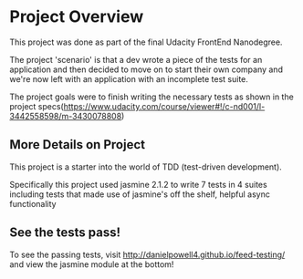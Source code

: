 # Project Overview

This project was done as part of the final Udacity FrontEnd Nanodegree.

The project 'scenario' is that a dev wrote a piece of the tests for an application
and then decided to move on to start their own company and we're now left with an
application with an incomplete test suite.

The project goals were to finish writing the necessary tests as shown in the project specs(https://www.udacity.com/course/viewer#!/c-nd001/l-3442558598/m-3430078808)


## More Details on Project

This project is a starter into the world of TDD (test-driven development).

Specifically this project used jasmine 2.1.2 to write 7 tests in 4 suites including tests that made
use of jasmine's off the shelf, helpful async functionality


## See the tests pass!

To see the passing tests, visit http://danielpowell4.github.io/feed-testing/ and view the
jasmine module at the bottom!
